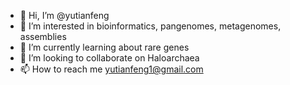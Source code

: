 - 👋 Hi, I’m @yutianfeng
- 👀 I’m interested in bioinformatics, pangenomes, metagenomes, assemblies
- 🌱 I’m currently learning about rare genes
- 💞️ I’m looking to collaborate on Haloarchaea
- 📫 How to reach me yutianfeng1@gmail.com

<!---
yutianfeng/yutianfeng is a ✨ special ✨ repository because its `README.md` (this file) appears on your GitHub profile.
You can click the Preview link to take a look at your changes.
--->
